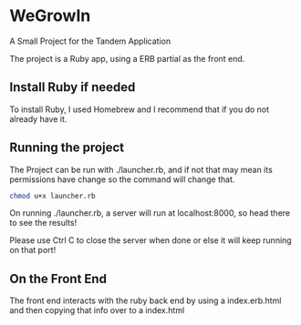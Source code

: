 # WeGrowIn
A Small Project for the Tandem Application

The project is a Ruby app, using a ERB partial as the front end.

## Install Ruby if needed
To install Ruby, I used Homebrew and I recommend that if you do not already have it.

## Running the project
The Project can be run with ./launcher.rb, and if not that may mean its permissions have change so the command will change that.
```bash
chmod u+x launcher.rb
```
On running ./launcher.rb, a server will run at localhost:8000, so head there to see the results!

Please use Ctrl C to close the server when done or else it will keep running on that port!

## On the Front End 

The front end interacts with the ruby back end by using a index.erb.html and then copying that info over to a index.html

